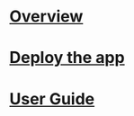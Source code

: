 # [Overview](overview.md)
# [Deploy the app](deploy-dynamics-365-app-for-outlook.md)
# [User Guide](dynamics-365-app-outlook-user-s-guide.md)